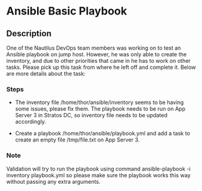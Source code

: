 # Ansible Basic Playbook

## Description

One of the Nautilus DevOps team members was working on to test an Ansible playbook on jump host. However, he was only able to create the inventory, and due to other priorities that came in he has to work on other tasks. Please pick up this task from where he left off and complete it. Below are more details about the task:

### Steps

- The inventory file /home/thor/ansible/inventory seems to be having some issues, please fix them. The playbook needs to be run on App Server 3 in Stratos DC, so inventory file needs to be updated accordingly.

- Create a playbook /home/thor/ansible/playbook.yml and add a task to create an empty file /tmp/file.txt on App Server 3.

### Note
Validation will try to run the playbook using command ansible-playbook -i inventory playbook.yml so please make sure the playbook works this way without passing any extra arguments.